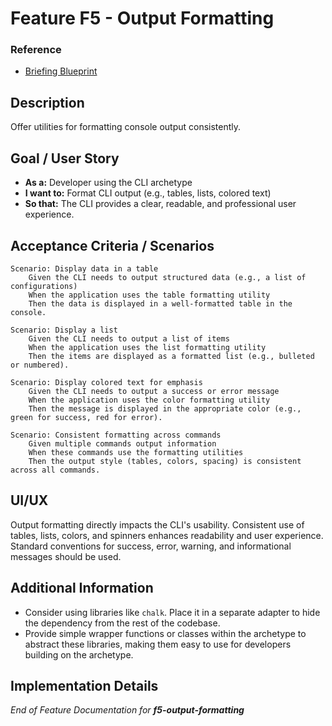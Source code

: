 # Feature F5 - Output Formatting

### Reference

- [Briefing Blueprint](/docs/briefing.blueprint.md)

## Description

Offer utilities for formatting console output consistently.

## Goal / User Story

- **As a:** Developer using the CLI archetype
- **I want to:** Format CLI output (e.g., tables, lists, colored text)
- **So that:** The CLI provides a clear, readable, and professional user experience.

## Acceptance Criteria / Scenarios

```gherkin
Scenario: Display data in a table
    Given the CLI needs to output structured data (e.g., a list of configurations)
    When the application uses the table formatting utility
    Then the data is displayed in a well-formatted table in the console.

Scenario: Display a list
    Given the CLI needs to output a list of items
    When the application uses the list formatting utility
    Then the items are displayed as a formatted list (e.g., bulleted or numbered).

Scenario: Display colored text for emphasis
    Given the CLI needs to output a success or error message
    When the application uses the color formatting utility
    Then the message is displayed in the appropriate color (e.g., green for success, red for error).

Scenario: Consistent formatting across commands
    Given multiple commands output information
    When these commands use the formatting utilities
    Then the output style (tables, colors, spacing) is consistent across all commands.
```

## UI/UX

Output formatting directly impacts the CLI's usability. Consistent use of tables, lists, colors, and spinners enhances readability and user experience. Standard conventions for success, error, warning, and informational messages should be used.

## Additional Information

- Consider using libraries like `chalk`. Place it in a separate adapter to hide the dependency from the rest of the codebase.
- Provide simple wrapper functions or classes within the archetype to abstract these libraries, making them easy to use for developers building on the archetype.

## Implementation Details

<!-- This section will be updated by builder steps -->
<!-- - [c1-node-cli Implementation Plan](/containers/c1-node-cli/docs/f5-output-formatting.plan.md) -->

_End of Feature Documentation for **f5-output-formatting**_
